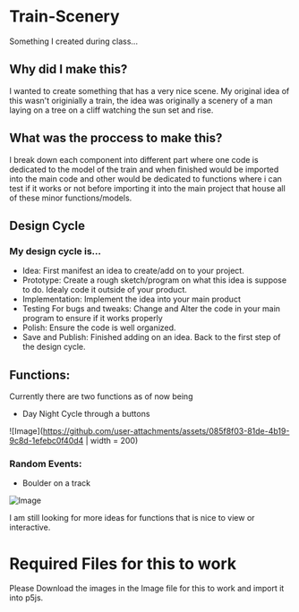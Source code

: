 # Train-Scenery
Something I created during class...

## Why did I make this?
I wanted to create something that has a very nice scene. My original idea of this wasn't originially a train, the idea was originally a scenery of a man laying on a tree on a cliff watching the sun set and rise.

## What was the proccess to make this?

I break down each component into different part where one code is dedicated to the model of the train and when finished would be imported into the main code and other would be dedicated to functions where i can test if it works or not before importing it into the main project that house all of these minor functions/models.

## Design Cycle
### My design cycle is...
- Idea: First manifest an idea to create/add on to your project.
- Prototype: Create a rough sketch/program on what this idea is suppose to do. Idealy code it outside of your product.
- Implementation: Implement the idea into your main product
- Testing For bugs and tweaks: Change and Alter the code in your main program to ensure if it works properly
- Polish: Ensure the code is well organized.
- Save and Publish: Finished adding on an idea. Back to the first step of the design cycle.
## Functions:
Currently there are two functions as of now being
- Day Night Cycle through a buttons

![Image](https://github.com/user-attachments/assets/085f8f03-81de-4b19-9c8d-1efebc0f40d4 | width = 200)
### Random Events:
- Boulder on a track

![Image](https://github.com/user-attachments/assets/d809535c-625b-4f61-8603-6dde50647d5e)

I am still looking for more ideas for functions that is nice to view or interactive.

# Required Files for this to work
Please Download the images in the Image file for this to work and import it into p5js.

